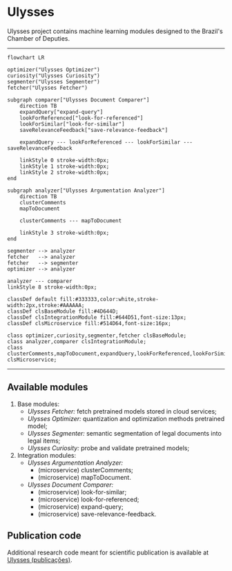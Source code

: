 # Ulysses

Ulysses project contains machine learning modules designed to the Brazil's Chamber of Deputies.

---

```mermaid
flowchart LR

optimizer("Ulysses Optimizer")
curiosity("Ulysses Curiosity")
segmenter("Ulysses Segmenter")
fetcher("Ulysses Fetcher")

subgraph comparer["Ulysses Document Comparer"]
    direction TB
    expandQuery["expand-query"]
    lookForReferenced["look-for-referenced"]
    lookForSimilar["look-for-similar"]
    saveRelevanceFeedback["save-relevance-feedback"]

    expandQuery --- lookForReferenced --- lookForSimilar --- saveRelevanceFeedback

    linkStyle 0 stroke-width:0px;
    linkStyle 1 stroke-width:0px;
    linkStyle 2 stroke-width:0px;
end

subgraph analyzer["Ulysses Argumentation Analyzer"]
    direction TB
    clusterComments
    mapToDocument

    clusterComments --- mapToDocument

    linkStyle 3 stroke-width:0px;
end

segmenter --> analyzer
fetcher   --> analyzer
fetcher   --> segmenter
optimizer --> analyzer

analyzer --- comparer
linkStyle 8 stroke-width:0px;

classDef default fill:#333333,color:white,stroke-width:2px,stroke:#AAAAAA;
classDef clsBaseModule fill:#4D644D;
classDef clsIntegrationModule fill:#644D51,font-size:13px;
classDef clsMicroservice fill:#514D64,font-size:16px;

class optimizer,curiosity,segmenter,fetcher clsBaseModule;
class analyzer,comparer clsIntegrationModule;
class clusterComments,mapToDocument,expandQuery,lookForReferenced,lookForSimilar,saveRelevanceFeedback clsMicroservice;
```

---

## Available modules
1. Base modules:
    - *Ulysses Fetcher:* fetch pretrained models stored in cloud services;
    - *Ulysses Optimizer:* quantization and optimization methods pretrained model;
    - *Ulysses Segmenter:* semantic segmentation of legal documents into legal items;
    - *Ulysses Curiosity:* probe and validate pretrained models;
2. Integration modules:
    - *Ulysses Argumentation Analyzer:*
        - (microservice) clusterComments;
        - (microservice) mapToDocument.
    - *Ulysses Document Comparer:*
        - (microservice) look-for-similar;
        - (microservice) look-for-referenced;
        - (microservice) expand-query;
        - (microservice) save-relevance-feedback.

## Publication code
Additional research code meant for scientific publication is available at [Ulysses (publicações)](https://github.com/Convenio-Camara-dos-Deputados).

